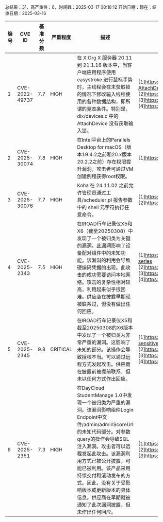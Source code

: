 总结果：31，高严重性：6，时间戳：2025-03-17 08:10:12
开始日期：现在；结束日期：2025-03-16

| 编号 | CVE ID | 基准分数 | 严重程度 | 描述 | 参考资料 |
|-----|--------|------------|----------|-------------|------------|
| 1 | CVE-2022-49737 | 7.7  | HIGH | 在 X.Org X 服务器 20.11 到 21.1.16 版本中，当客户端应用程序使用 easystroke 进行鼠标手势时，主线程会在未获取锁的情况下修改输入线程使用的各种数据结构，即所谓的竞态条件。特别是，dix/devices.c 中的 AttachDevice 没有获取输入锁。 | [1]https://bugs.debian.org/cgi-bin/bugreport.cgi?att=1;bug=1081338;filename=dix-Hold-input-lock-for-AttachDevice.patch;msg=5<br>[2]https://bugs.debian.org/cgi-bin/bugreport.cgi?bug=1081338<br>[3]https://gitlab.freedesktop.org/xorg/xserver/-/commit/dc7cb45482cea6ccec22d117ca0b489500b4d0a0<br>[4]https://gitlab.freedesktop.org/xorg/xserver/-/issues/1260 |
| 2 | CVE-2025-30074 | 7.8  | HIGH | 在Intel平台上的Parallels Desktop for macOS（版本19.4.2之前和20.x版本20.2.2之前）存在权限提升漏洞，攻击者可通过VM创建例程获得root权限。 | [1]https://kb.parallels.com/en/130944 |
| 3 | CVE-2025-30076 | 7.7  | HIGH | Koha 在 24.11.02 之前允许管理员通过工具/scheduler.pl 报告参数中的 shell 元字符执行任意命令。 | [1]https://bugs.koha-community.org/bugzilla3/show_bug.cgi?id=39170<br>[2]https://github.com/gl0wyy/koha-task-scheduler-rce |
| 4 | CVE-2025-2343 | 7.5  | HIGH | 在IROAD行车记录仪X5和X6（截至20250308）中发现了一个被归类为关键的漏洞。此漏洞影响了设备配对组件中的未知功能。该漏洞的利用会导致硬编码凭据的出现。此攻击的成功需要访问本地网络。攻击的复杂性相对较高，利用起来似乎很困难。供应商在披露早期就被联系过，但没有做出任何回应。 | [1]https://github.com/geo-chen/IROAD#finding-3-bypassing-of-device-pairing-cwe-798-for-iroad-x-series<br>[2]https://vuldb.com/?ctiid.299809<br>[3]https://vuldb.com/?id.299809<br>[4]https://vuldb.com/?submit.516881 |
| 5 | CVE-2025-2345 | 9.8  | CRITICAL | 在IROAD行车记录仪X5和截至20250308的X6版本中发现了一个被归类为非常严重的漏洞。这影响了未知的部分。该操作会导致授权不当。可以通过远程方式发起攻击。供应商在披露前被提前联系，但未以任何方式作出回应。 | [1]https://github.com/geo-chen/IROAD/blob/main/README.md#finding-5-managing-settings-to-obtain-sensitive-data-and-sabotaging-car-battery<br>[2]https://vuldb.com/?ctiid.299811<br>[3]https://vuldb.com/?id.299811<br>[4]https://vuldb.com/?submit.516883 |
| 6 | CVE-2025-2351 | 7.3  | HIGH | 在DayCloud StudentManage 1.0中发现一个被归类为严重的漏洞。该漏洞影响组件Login Endpoint中文件/admin/adminScoreUrl的未知代码部分。对参数query的操作会导致SQL注入漏洞。攻击者可以远程发起此攻击。该漏洞利用方式已被公开披露，可能已被利用。该产品采用持续交付和滚动发布的方式。因此，没有关于受影响版本或更新版本的具体信息。供应商在早期就被通知了此次漏洞披露，但未作出任何回应。 | [1]https://vuldb.com/?ctiid.299818<br>[2]https://vuldb.com/?id.299818<br>[3]https://vuldb.com/?submit.512793 |